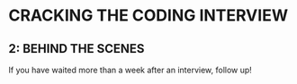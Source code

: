 # CRACKING THE CODING INTERVIEW

## 2: BEHIND THE SCENES

If you have waited more than a week after an interview, follow up!
